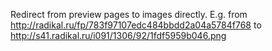 Redirect from preview pages to images directly.
E.g. from http://radikal.ru/fp/783f97107edc484bbdd2a04a5784f768 to http://s41.radikal.ru/i091/1306/92/1fdf5959b046.png